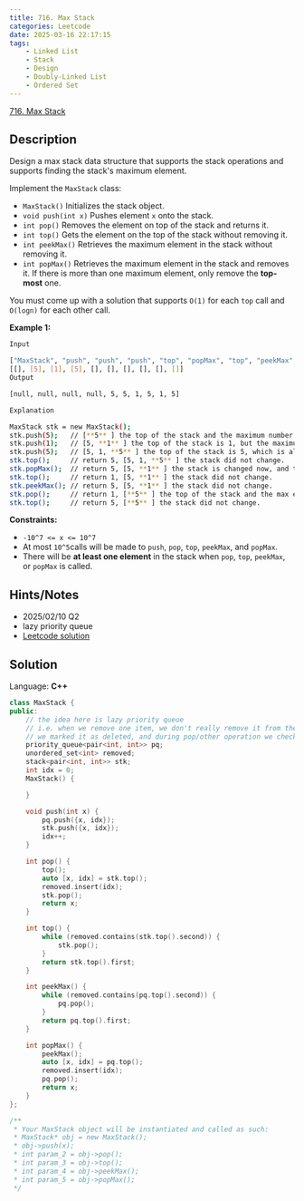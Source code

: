 ```yaml
---
title: 716. Max Stack
categories: Leetcode
date: 2025-03-16 22:17:15
tags:
    - Linked List
    - Stack
    - Design
    - Doubly-Linked List
    - Ordered Set
---
```


[716. Max Stack](https://leetcode.com/problems/max-stack/description/?envType=company&envId=snapchat&favoriteSlug=snapchat-more-than-six-months)

## Description

Design a max stack data structure that supports the stack operations and supports finding the stack's maximum element.

Implement the `MaxStack` class:

- `MaxStack()` Initializes the stack object.
- `void push(int x)` Pushes element `x` onto the stack.
- `int pop()` Removes the element on top of the stack and returns it.
- `int top()` Gets the element on the top of the stack without removing it.
- `int peekMax()` Retrieves the maximum element in the stack without removing it.
- `int popMax()` Retrieves the maximum element in the stack and removes it. If there is more than one maximum element, only remove the **top-most**  one.

You must come up with a solution that supports `O(1)` for each `top` call and `O(logn)` for each other call.

**Example 1:**

```bash
Input

["MaxStack", "push", "push", "push", "top", "popMax", "top", "peekMax", "pop", "top"]
[[], [5], [1], [5], [], [], [], [], [], []]
Output

[null, null, null, null, 5, 5, 1, 5, 1, 5]

Explanation

MaxStack stk = new MaxStack();
stk.push(5);   // [**5** ] the top of the stack and the maximum number is 5.
stk.push(1);   // [5, **1** ] the top of the stack is 1, but the maximum is 5.
stk.push(5);   // [5, 1, **5** ] the top of the stack is 5, which is also the maximum, because it is the top most one.
stk.top();     // return 5, [5, 1, **5** ] the stack did not change.
stk.popMax();  // return 5, [5, **1** ] the stack is changed now, and the top is different from the max.
stk.top();     // return 1, [5, **1** ] the stack did not change.
stk.peekMax(); // return 5, [5, **1** ] the stack did not change.
stk.pop();     // return 1, [**5** ] the top of the stack and the max element is now 5.
stk.top();     // return 5, [**5** ] the stack did not change.
```

**Constraints:**

- `-10^7 <= x <= 10^7`
- At most `10^5`calls will be made to `push`, `pop`, `top`, `peekMax`, and `popMax`.
- There will be **at least one element**  in the stack when `pop`, `top`, `peekMax`, or `popMax` is called.

## Hints/Notes

- 2025/02/10 Q2
- lazy priority queue
- [Leetcode solution](https://leetcode.com/problems/max-stack/editorial/?envType=company&envId=snapchat&favoriteSlug=snapchat-more-than-six-months)

## Solution

Language: **C++**

```C++
class MaxStack {
public:
    // the idea here is lazy priority queue
    // i.e. when we remove one item, we don't really remove it from the queue
    // we marked it as deleted, and during pop/other operation we check
    priority_queue<pair<int, int>> pq;
    unordered_set<int> removed;
    stack<pair<int, int>> stk;
    int idx = 0;
    MaxStack() {

    }

    void push(int x) {
        pq.push({x, idx});
        stk.push({x, idx});
        idx++;
    }

    int pop() {
        top();
        auto [x, idx] = stk.top();
        removed.insert(idx);
        stk.pop();
        return x;
    }

    int top() {
        while (removed.contains(stk.top().second)) {
            stk.pop();
        }
        return stk.top().first;
    }

    int peekMax() {
        while (removed.contains(pq.top().second)) {
            pq.pop();
        }
        return pq.top().first;
    }

    int popMax() {
        peekMax();
        auto [x, idx] = pq.top();
        removed.insert(idx);
        pq.pop();
        return x;
    }
};

/**
 * Your MaxStack object will be instantiated and called as such:
 * MaxStack* obj = new MaxStack();
 * obj->push(x);
 * int param_2 = obj->pop();
 * int param_3 = obj->top();
 * int param_4 = obj->peekMax();
 * int param_5 = obj->popMax();
 */
```
